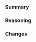 ### Summary
<!-- A summary of changes in this PR (e.g. "Allow excluding strings in search" -->

### Reasoning
<!-- Why was this change needed? Link to issues if needs be -->

### Changes
<!-- A more detailed list of changes, including affected functions etc. -->

